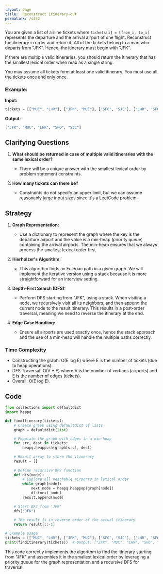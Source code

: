 ```yaml
---
layout: page
title:  Reconstruct Itinerary-out
permalink: /s332
---
```


You are given a list of airline tickets where `tickets[i] = [from_i, to_i]` represents the departure and the arrival airport of one flight. Reconstruct the itinerary in order and return it. All of the tickets belong to a man who departs from "JFK". Hence, the itinerary must begin with "JFK".

If there are multiple valid itineraries, you should return the itinerary that has the smallest lexical order when read as a single string.

You may assume all tickets form at least one valid itinerary. You must use all the tickets once and only once.

### Example:

**Input:**
```python
tickets = [["MUC", "LHR"], ["JFK", "MUC"], ["SFO", "SJC"], ["LHR", "SFO"]]
```

**Output:**
```python
["JFK", "MUC", "LHR", "SFO", "SJC"]
```

## Clarifying Questions
1. **What should be returned in case of multiple valid itineraries with the same lexical order?**
   - There will be a unique answer with the smallest lexical order by problem statement constraints.
   
2. **How many tickets can there be?**
   - Constraints do not specify an upper limit, but we can assume reasonably large input sizes since it's a LeetCode problem.

## Strategy
1. **Graph Representation:**
   - Use a dictionary to represent the graph where the key is the departure airport and the value is a min-heap (priority queue) containing the arrival airports. The min-heap ensures that we always process the smallest lexical order first.

2. **Hierholzer's Algorithm:**
   - This algorithm finds an Eulerian path in a given graph. We will implement the iterative version using a stack because it is more straightforward for an interview setting.
   
3. **Depth-First Search (DFS):**
   - Perform DFS starting from "JFK", using a stack. When visiting a node, we recursively visit all its neighbors, and then append the current node to the result itinerary. This results in a post-order traversal, meaning we need to reverse the itinerary at the end.

4. **Edge Case Handling:**
   - Ensure all airports are used exactly once, hence the stack approach and the use of a min-heap will handle the multiple paths correctly.

### Time Complexity
- Constructing the graph: O(E log E) where E is the number of tickets (due to heap operations).
- DFS Traversal: O(V + E) where V is the number of vertices (airports) and E is the number of edges (tickets).
- Overall: O(E log E).

## Code

```python
from collections import defaultdict
import heapq

def findItinerary(tickets):
    # Create graph using defaultdict of lists
    graph = defaultdict(list)

    # Populate the graph with edges in a min-heap
    for src, dest in tickets:
        heapq.heappush(graph[src], dest)
    
    # Result array to store the itinerary
    result = []
    
    # Define recursive DFS function
    def dfs(node):
        # Explore all reachable airports in lexical order
        while graph[node]:
            next_node = heapq.heappop(graph[node])
            dfs(next_node)
        result.append(node)
    
    # Start DFS from 'JFK'
    dfs("JFK")
    
    # The result is in reverse order of the actual itinerary
    return result[::-1]

# Example usage
tickets = [["MUC", "LHR"], ["JFK", "MUC"], ["SFO", "SJC"], ["LHR", "SFO"]]
print(findItinerary(tickets))  # Output: ["JFK", "MUC", "LHR", "SFO", "SJC"]
```

This code correctly implements the algorithm to find the itinerary starting from "JFK" and assembles it in the smallest lexical order by leveraging a priority queue for the graph representation and a recursive DFS for traversal.